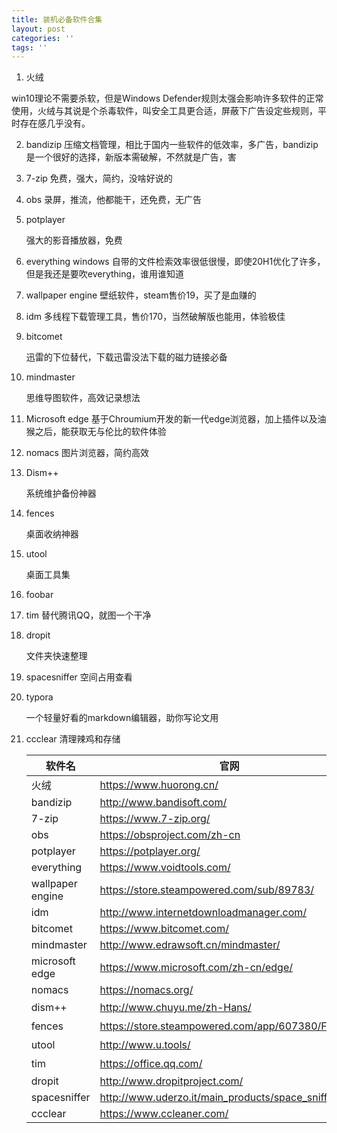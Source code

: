 ```yaml
---
title: 装机必备软件合集
layout: post
categories: ''
tags: ''
---
```

1. 火绒

win10理论不需要杀软，但是Windows Defender规则太强会影响许多软件的正常使用，火绒与其说是个杀毒软件，叫安全工具更合适，屏蔽下广告设定些规则，平时存在感几乎没有。

2. bandizip
   压缩文档管理，相比于国内一些软件的低效率，多广告，bandizip是一个很好的选择，新版本需破解，不然就是广告，害

3. 7-zip
   免费，强大，简约，没啥好说的

4. obs
   录屏，推流，他都能干，还免费，无广告

5. potplayer

   强大的影音播放器，免费

6. everything
   windows 自带的文件检索效率很低很慢，即使20H1优化了许多，但是我还是要吹everything，谁用谁知道

7. wallpaper engine
   壁纸软件，steam售价19，买了是血赚的

8. idm
   多线程下载管理工具，售价170，当然破解版也能用，体验极佳

9. bitcomet

   迅雷的下位替代，下载迅雷没法下载的磁力链接必备

10. mindmaster

    思维导图软件，高效记录想法

11. Microsoft edge
    基于Chroumium开发的新一代edge浏览器，加上插件以及油猴之后，能获取无与伦比的软件体验

12. nomacs
    图片浏览器，简约高效

13. Dism++

    系统维护备份神器

14. fences

    桌面收纳神器

15. utool

    桌面工具集

16. foobar

17. tim
    替代腾讯QQ，就图一个干净

18. dropit

    文件夹快速整理

19. spacesniffer
    空间占用查看 

20. typora

    一个轻量好看的markdown编辑器，助你写论文用

21. ccclear
    清理辣鸡和存储

    | 软件名           | 官网                                              | 蓝奏云                              |
    | ---------------- | ------------------------------------------------- | ----------------------------------- |
    | 火绒             | https://www.huorong.cn/                           | 免费软件不提供网盘                  |
    | bandizip         | http://www.bandisoft.com/                         | https://www.lanzoux.com/iaSrHg3bv3e |
    | 7-zip            | https://www.7-zip.org/                            | https://www.lanzoux.com/iKq47g3bnyh |
    | obs              | https://obsproject.com/zh-cn                      | https://www.lanzoux.com/iqpR1g3bu4j |
    | potplayer        | https://potplayer.org/                            | https://www.lanzoux.com/iDazXg3buej |
    | everything       | https://www.voidtools.com/                        | https://www.lanzoux.com/i5oySg3bsmf |
    | wallpaper engine | https://store.steampowered.com/sub/89783/         | 请支持正版                          |
    | idm              | http://www.internetdownloadmanager.com/           | https://www.lanzoux.com/if0Ppg3bulg |
    | bitcomet         | https://www.bitcomet.com/                         | https://www.lanzoux.com/ilx3Bg3buza |
    | mindmaster       | http://www.edrawsoft.cn/mindmaster/               | https://www.lanzoux.com/iReZsg3brzc |
    | microsoft edge   | https://www.microsoft.com/zh-cn/edge/             | 直装不提供                          |
    | nomacs           | https://nomacs.org/                               | https://www.lanzoux.com/iLBsUg3c0ub |
    | dism++           | http://www.chuyu.me/zh-Hans/                      | 免费软件不提供网盘                  |
    | fences           | https://store.steampowered.com/app/607380/Fences/ | 请支持正版                          |
    | utool            | http://www.u.tools/                               | 免费软件不提供网盘                  |
    | tim              | https://office.qq.com/                            | 免费软件不提供网盘                  |
    | dropit           | http://www.dropitproject.com/                     | https://www.lanzoux.com/imzntg3bsra |
    | spacesniffer     | http://www.uderzo.it/main_products/space_sniffer/ | https://www.lanzoux.com/iMpC8g3bu6b |
    | ccclear          | https://www.ccleaner.com/                         | https://www.lanzoux.com/iY2kQg3bsle |